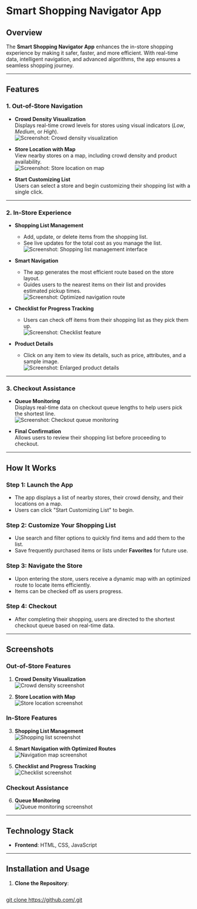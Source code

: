 # **Smart Shopping Navigator App**

## **Overview**
The **Smart Shopping Navigator App** enhances the in-store shopping experience by making it safer, faster, and more efficient. With real-time data, intelligent navigation, and advanced algorithms, the app ensures a seamless shopping journey.

---

## **Features**

### **1. Out-of-Store Navigation**
- **Crowd Density Visualization**  
  Displays real-time crowd levels for stores using  visual indicators (*Low*, *Medium*, or *High*).  
  ![Screenshot: Crowd density visualization](path-to-image)

- **Store Location with Map**  
  View nearby stores on a map, including crowd density and product availability.  
  ![Screenshot: Store location on map](path-to-image)

- **Start Customizing List**  
  Users can select a store and begin customizing their shopping list with a single click.

---

### **2. In-Store Experience**
- **Shopping List Management**  
  - Add, update, or delete items from the shopping list.  
  - See live updates for the total cost as you manage the list.  
  ![Screenshot: Shopping list management interface](path-to-image)

- **Smart Navigation**  
  - The app generates the most efficient route based on the store layout.  
  - Guides users to the nearest items on their list and provides estimated pickup times.  
  ![Screenshot: Optimized navigation route](path-to-image)

- **Checklist for Progress Tracking**  
  - Users can check off items from their shopping list as they pick them up.  
  ![Screenshot: Checklist feature](path-to-image)

- **Product Details**  
  - Click on any item to view its details, such as price, attributes, and a sample image.  
  ![Screenshot: Enlarged product details](path-to-image)

---

### **3. Checkout Assistance**
- **Queue Monitoring**  
  Displays real-time data on checkout queue lengths to help users pick the shortest line.  
  ![Screenshot: Checkout queue monitoring](path-to-image)

- **Final Confirmation**  
  Allows users to review their shopping list before proceeding to checkout.

---

## **How It Works**

### **Step 1: Launch the App**
- The app displays a list of nearby stores, their crowd density, and their locations on a map.
- Users can click "Start Customizing List" to begin.

### **Step 2: Customize Your Shopping List**
- Use search and filter options to quickly find items and add them to the list.  
- Save frequently purchased items or lists under **Favorites** for future use.

### **Step 3: Navigate the Store**
- Upon entering the store, users receive a dynamic map with an optimized route to locate items efficiently.  
- Items can be checked off as users progress.

### **Step 4: Checkout**
- After completing their shopping, users are directed to the shortest checkout queue based on real-time data.

---

## **Screenshots**

### **Out-of-Store Features**
1. **Crowd Density Visualization**  
   ![Crowd density screenshot](path-to-image)

2. **Store Location with Map**  
   ![Store location screenshot](path-to-image)

### **In-Store Features**
3. **Shopping List Management**  
   ![Shopping list screenshot](path-to-image)

4. **Smart Navigation with Optimized Routes**  
   ![Navigation map screenshot](path-to-image)

5. **Checklist and Progress Tracking**  
   ![Checklist screenshot](path-to-image)

### **Checkout Assistance**
6. **Queue Monitoring**  
   ![Queue monitoring screenshot](path-to-image)

---

## **Technology Stack**

- **Frontend**: HTML, CSS, JavaScript  
 



---

## **Installation and Usage**

1. **Clone the Repository**:
   ```bash
 [  git clone https://github.com/<your-repo-name>.git](https://github.com/SAMUR274/HCI_P-Roject.git)
 

